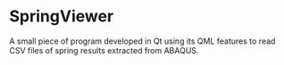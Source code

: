# SpringViewer
A small piece of program developed in Qt using its QML features to read CSV files of spring results extracted from ABAQUS.
